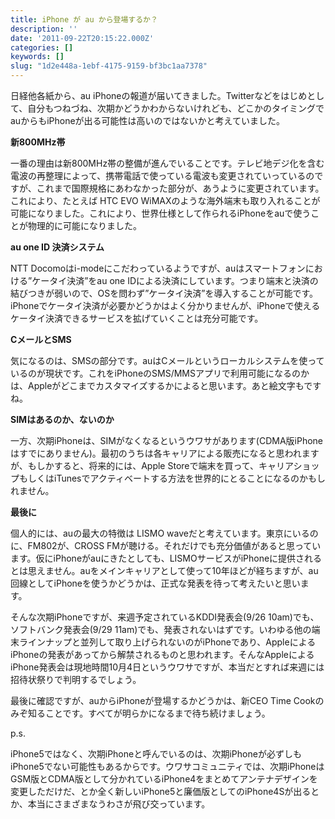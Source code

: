 ```yaml
---
title: iPhone が au から登場するか？
description: ''
date: '2011-09-22T20:15:22.000Z'
categories: []
keywords: []
slug: "1d2e448a-1ebf-4175-9159-bf3bc1aa7378"
---
```

日経他各紙から、au iPhoneの報道が届いてきました。Twitterなどをはじめとして、自分もつねづね、次期かどうかわからないけれども、どこかのタイミングでauからもiPhoneが出る可能性は高いのではないかと考えていました。

**新800MHz帯**

一番の理由は新800MHz帯の整備が進んでいることです。テレビ地デジ化を含む電波の再整理によって、携帯電話で使っている電波も変更されていっているのですが、これまで国際規格にあわなかった部分が、あうように変更されています。これにより、たとえば HTC EVO WiMAXのような海外端末も取り入れることが可能になりました。これにより、世界仕様として作られるiPhoneをauで使うことが物理的に可能になりました。

**au one ID 決済システム**

NTT Docomoはi-modeにこだわっているようですが、auはスマートフォンにおける”ケータイ決済”をau one IDによる決済にしています。つまり端末と決済の結びつきが弱いので、OSを問わず”ケータイ決済”を導入することが可能です。iPhoneでケータイ決済が必要かどうかはよく分かりませんが、iPhoneで使えるケータイ決済できるサービスを拡げていくことは充分可能です。

**CメールとSMS**

気になるのは、SMSの部分です。auはCメールというローカルシステムを使っているのが現状です。これをiPhoneのSMS/MMSアプリで利用可能になるのかは、Appleがどこまでカスタマイズするかによると思います。あと絵文字もですね。

**SIMはあるのか、ないのか**

一方、次期iPhoneは、SIMがなくなるというウワサがあります(CDMA版iPhoneはすでにありません)。最初のうちは各キャリアによる販売になると思われますが、もしかすると、将来的には、Apple Storeで端末を買って、キャリアショップもしくはiTunesでアクティベートする方法を世界的にとることになるのかもしれません。

**最後に**

個人的には、auの最大の特徴は LISMO waveだと考えています。東京にいるのに、FM802が、CROSS FMが聴ける。それだけでも充分価値があると思っています。仮にiPhoneがauにきたとしても、LISMOサービスがiPhoneに提供されるとは思えません。auをメインキャリアとして使って10年ほどが経ちますが、au回線としてiPhoneを使うかどうかは、正式な発表を待って考えたいと思います。

そんな次期iPhoneですが、来週予定されているKDDI発表会(9/26 10am)でも、ソフトバンク発表会(9/29 11am)でも、発表されないはずです。いわゆる他の端末ラインナップと並列して取り上げられないのがiPhoneであり、AppleによるiPhoneの発表があってから解禁されるものと思われます。そんなAppleによるiPhone発表会は現地時間10月4日というウワサですが、本当だとすれば来週には招待状祭りで判明するでしょう。

最後に確認ですが、auからiPhoneが登場するかどうかは、新CEO Time Cookのみぞ知ることです。すべてが明らかになるまで待ち続けましょう。

p.s.

iPhone5ではなく、次期iPhoneと呼んでいるのは、次期iPhoneが必ずしもiPhone5でない可能性もあるからです。ウワサコミュニティでは、次期iPhoneはGSM版とCDMA版として分かれているiPhone4をまとめてアンテナデザインを変更しただけだ、とか全く新しいiPhone5と廉価版としてのiPhone4Sが出るとか、本当にさまざまなうわさが飛び交っています。